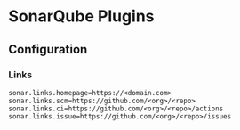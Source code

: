 # SonarQube Plugins

## Configuration

### Links

```properties
sonar.links.homepage=https://<domain.com>
sonar.links.scm=https://github.com/<org>/<repo>
sonar.links.ci=https://github.com/<org>/<repo>/actions
sonar.links.issue=https://github.com/<org>/<repo>/issues
```
